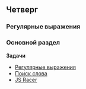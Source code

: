 ## Четверг
### Регулярные выражения

### Основной раздел

**Задачи**

- [Регулярные выражения](../../../../js-drill-regular-expressions-challenge)
- [Поиск слова](../../../../js-word-search-challenge)
- [JS Racer](../../../../js-racer-1-outrageous-fortune-challenge)